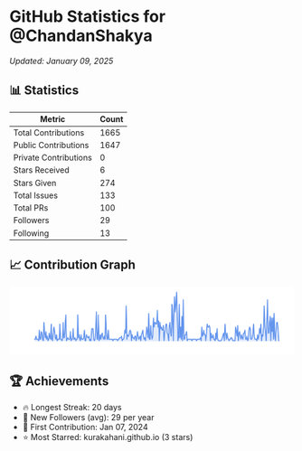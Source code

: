 # GitHub Statistics for @ChandanShakya
*Updated: January 09, 2025*

## 📊 Statistics
| Metric | Count |
|--------|--------|
| Total Contributions | 1665 |
| Public Contributions | 1647 |
| Private Contributions | 0 |
| Stars Received | 6 |
| Stars Given | 274 |
| Total Issues | 133 |
| Total PRs | 100 |
| Followers | 29 |
| Following | 13 |

## 📈 Contribution Graph

![Contribution Graph](./contribution_graph.png)

## 🏆 Achievements

- 🔥 Longest Streak: 20 days
- 👥 New Followers (avg): 29 per year
- 📅 First Contribution: Jan 07, 2024
- ⭐ Most Starred: kurakahani.github.io (3 stars)
